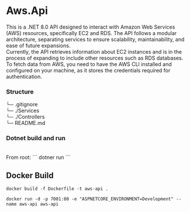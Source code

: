 # Aws.Api
This is a .NET 8.0 API designed to interact with Amazon Web Services (AWS) resources, specifically EC2 and RDS. The API follows a modular architecture, separating services to ensure scalability, maintainability, and ease of future expansions.
<br>
Currently, the API retrieves information about EC2 instances and is in the process of expanding to include other resources such as RDS databases. To fetch data from AWS, you need to have the AWS CLI installed and configured on your machine, as it stores the credentials required for authentication.

### Structure
└─ .gitignore <br>
└─ ./Services <br>
└─ ./Controllers <br>
└─ README.md <br>

### Dotnet build and run

<br>
From root:
```
dotner run
```

## Docker Build

```
docker build -f Dockerfile -t aws-api .
```
```
docker run -d -p 7001:80 -e "ASPNETCORE_ENVIRONMENT=Development" --name aws-api aws-api
```